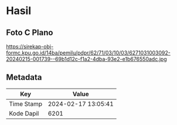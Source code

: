# Hasil

## Foto C Plano

https://sirekap-obj-formc.kpu.go.id/14ba/pemilu/pdpr/62/71/03/10/03/6271031003092-20240215-001739--69b1d12c-f1a2-4dba-93e2-e1b676550adc.jpg


## Metadata

| Key        | Value               |
| ---------- | ------------------- |
| Time Stamp | 2024-02-17 13:05:41 |
| Kode Dapil | 6201                |



